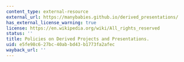 ```yaml
---
content_type: external-resource
external_url: https://manybabies.github.io/derived_presentations/
has_external_license_warning: true
license: https://en.wikipedia.org/wiki/All_rights_reserved
status: ''
title: Policies on Derived Projects and Presentations.
uid: e5fe98c6-27bc-40ab-bd43-b1773fa2afec
wayback_url: ''
---
```


